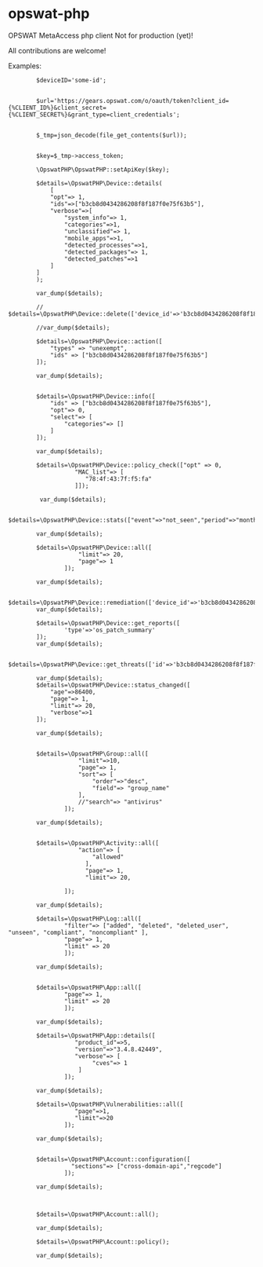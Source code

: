 # opswat-php
OPSWAT MetaAccess php client 
Not for production (yet)! 

All contributions are welcome!

Examples: 


            $deviceID='some-id';


            $url='https://gears.opswat.com/o/oauth/token?client_id={%CLIENT_ID%}&client_secret={%CLIENT_SECRET%}&grant_type=client_credentials';


            $_tmp=json_decode(file_get_contents($url));


            $key=$_tmp->access_token;

            \OpswatPHP\OpswatPHP::setApiKey($key);
            
            $details=\OpswatPHP\Device::details(
                [
                "opt"=> 1,
                "ids"=>["b3cb8d0434286208f8f187f0e75f63b5"],
                "verbose"=>[
                    "system_info"=> 1,
                    "categories"=>1,
                    "unclassified"=> 1,
                    "mobile_apps"=>1,
                    "detected_processes"=>1,
                    "detected_packages"=> 1,
                    "detected_patches"=>1
                ]
            ]
            );

            var_dump($details);

            // $details=\OpswatPHP\Device::delete(['device_id'=>'b3cb8d0434286208f8f187f0e75f63b5','opt'=>1]);
           
            //var_dump($details);
          
            $details=\OpswatPHP\Device::action([
                "types" => "unexempt",
                "ids" => ["b3cb8d0434286208f8f187f0e75f63b5"]
            ]);

            var_dump($details);
            

            $details=\OpswatPHP\Device::info([
                "ids" => ["b3cb8d0434286208f8f187f0e75f63b5"],
                "opt"=> 0,
                "select"=> [
                    "categories"=> []
                ]
            ]);

            var_dump($details);

            $details=\OpswatPHP\Device::policy_check(["opt" => 0,
                       "MAC_list"=> [ 
                          "78:4f:43:7f:f5:fa"
                       ]]);
             
             var_dump($details);

            $details=\OpswatPHP\Device::stats(["event"=>"not_seen","period"=>"month","in"=>1]);

            var_dump($details);

            $details=\OpswatPHP\Device::all([
                        "limit"=> 20,
                        "page"=> 1
                    ]);

            var_dump($details);
            
            $details=\OpswatPHP\Device::remediation(['device_id'=>'b3cb8d0434286208f8f187f0e75f63b5','opt'=>1]);
            var_dump($details);

            $details=\OpswatPHP\Device::get_reports([
                    'type'=>'os_patch_summary'
            ]);
            var_dump($details);

            $details=\OpswatPHP\Device::get_threats(['id'=>'b3cb8d0434286208f8f187f0e75f63b5']);

            var_dump($details);
            $details=\OpswatPHP\Device::status_changed([
                "age"=>86400,
                "page"=> 1,
                "limit"=> 20,
                "verbose"=>1
            ]);
            
            var_dump($details);
    

            $details=\OpswatPHP\Group::all([
                        "limit"=>10,
                        "page"=> 1,
                        "sort"=> [
                            "order"=>"desc",
                            "field"=> "group_name"
                        ],
                        //"search"=> "antivirus"
                    ]);

            var_dump($details);


            $details=\OpswatPHP\Activity::all([
                        "action"=> [
                            "allowed"
                          ],
                          "page"=> 1,
                          "limit"=> 20,
                          
                    ]);

            var_dump($details);
    
            $details=\OpswatPHP\Log::all([
                    "filter"=> ["added", "deleted", "deleted_user", "unseen", "compliant", "noncompliant" ],
                    "page"=> 1,
                    "limit" => 20
                    ]);

            var_dump($details);


            $details=\OpswatPHP\App::all([
                    "page"=> 1,
                    "limit" => 20
                    ]);

            var_dump($details);

            $details=\OpswatPHP\App::details([
                       "product_id"=>5,
                       "version"=>"3.4.8.42449",
                       "verbose"=> [
                            "cves"=> 1
                        ]
                    ]);

            var_dump($details);
            
            $details=\OpswatPHP\Vulnerabilities::all([
                       "page"=>1,
                       "limit"=>20
                    ]);

            var_dump($details);
           

            $details=\OpswatPHP\Account::configuration([
                      "sections"=> ["cross-domain-api","regcode"]
                    ]);

            var_dump($details);

             

            $details=\OpswatPHP\Account::all();

            var_dump($details);

            $details=\OpswatPHP\Account::policy();

            var_dump($details);
